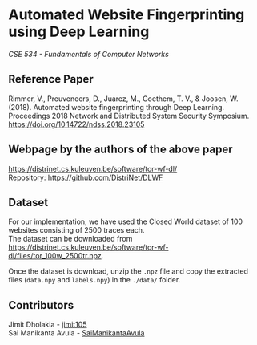 # Automated Website Fingerprinting using Deep Learning
_CSE 534 - Fundamentals of Computer Networks_

## Reference Paper
Rimmer, V., Preuveneers, D., Juarez, M., Goethem, T. V., &amp; Joosen, W. (2018). Automated website fingerprinting through Deep Learning. Proceedings 2018 Network and Distributed System Security Symposium. https://doi.org/10.14722/ndss.2018.23105

## Webpage by the authors of the above paper
https://distrinet.cs.kuleuven.be/software/tor-wf-dl/  
Repository: https://github.com/DistriNet/DLWF

## Dataset
For our implementation, we have used the Closed World dataset of 100 websites consisting of 2500 traces each.  
The dataset can be downloaded from https://distrinet.cs.kuleuven.be/software/tor-wf-dl/files/tor_100w_2500tr.npz.  
  
Once the dataset is download, unzip the `.npz` file and copy the extracted files (`data.npy` and `labels.npy`) in the `./data/` folder.

## Contributors
Jimit Dholakia - [jimit105](https://github.com/jimit105)  
Sai Manikanta Avula - [SaiManikantaAvula](https://github.com/SaiManikantaAvula)


